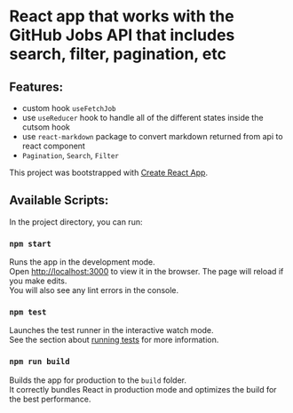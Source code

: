 # React app that works with the GitHub Jobs API that includes search, filter, pagination, etc

## Features:

- custom hook `useFetchJob`
- use `useReducer` hook to handle all of the different states inside the cutsom hook
- use `react-markdown` package to convert markdown returned from api to react component
- `Pagination`, `Search`, `Filter`

This project was bootstrapped with [Create React App](https://github.com/facebook/create-react-app).

## Available Scripts:

In the project directory, you can run:

### `npm start`

Runs the app in the development mode.<br />
Open [http://localhost:3000](http://localhost:3000) to view it in the browser.
The page will reload if you make edits.<br />
You will also see any lint errors in the console.

### `npm test`

Launches the test runner in the interactive watch mode.<br />
See the section about [running tests](https://facebook.github.io/create-react-app/docs/running-tests) for more information.

### `npm run build`

Builds the app for production to the `build` folder.<br />
It correctly bundles React in production mode and optimizes the build for the best performance.
